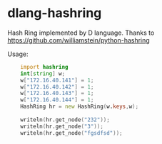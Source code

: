 dlang-hashring
==============

Hash Ring implemented by D language.
Thanks to https://github.com/williamstein/python-hashring

Usage:
```D
    import hashring
    int[string] w;
    w["172.16.40.141"] = 1;
    w["172.16.40.142"] = 1;
    w["172.16.40.143"] = 1;
    w["172.16.40.144"] = 1;
    HashRing hr = new HashRing(w.keys,w);
    
    writeln(hr.get_node("232"));
    writeln(hr.get_node("3"));
    writeln(hr.get_node("fgsdfsd"));
    
```
